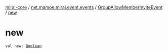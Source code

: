 [mirai-core](../../index.md) / [net.mamoe.mirai.event.events](../index.md) / [GroupAllowMemberInviteEvent](index.md) / [new](./new.md)

# new

`val new: `[`Boolean`](https://kotlinlang.org/api/latest/jvm/stdlib/kotlin/-boolean/index.html)
